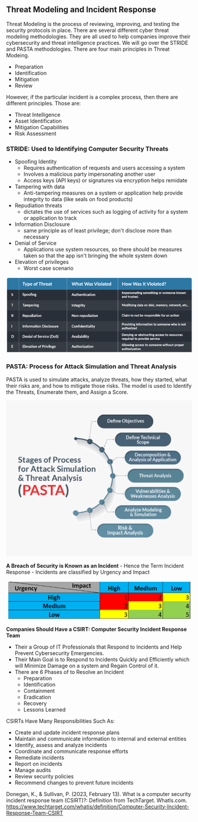 ## Threat Modeling and Incident Response
Threat Modeling is the process of reviewing, improving, and testing the security protocols in place. There are several different cyber threat modeling methodologies. They are all used to help companies improve their cybersecurity and threat intelligence practices. We will go over the STRIDE and PASTA methodologies. There are four main principles in Threat Modeing. 
+ Preparation
+ Identification
+ Mitigation
+ Review

However, if the particular incident is a complex process, then there are different principles. Those are: 
+ Threat Intelligence
+ Asset Identification
+ Mitigation Capabilities
+ Risk Assessment

### STRIDE: Used to Identifying Computer Security Threats 
+ Spoofing Identity
    + Requires authentication of requests and users accessing a system
    + Involves a malicious party impersonating another user
    + Access keys (API keys) or signatures via encryption helps remidate
+ Tampering with data
    + Anti-tampering measures on a system or application help provide integrity to data (like seals on food products)
+ Repudiation threats
    + dictates the use of services such as logging of activity for a system or application to track
+ Information Disclosure
    + same principle as of least privilege; don't disclose more than necessary
+ Denial of Service 
     + Applications use system resources, so there should be measures taken so that the app isn't bringing the whole system down
+ Elevation of privileges
    + Worst case scenario

<p align="center">
    <img src="https://github.com/GCU-GenCyber/GenCyber-Camp-23/blob/main/Principles%20of%20Security/img/STRIDE.png" />
</p>


### PASTA: Process for Attack Simulation and Threat Analysis
PASTA is used to simulate attacks, analyze threats, how they started, what their risks are, and how to mitigate those risks. The model is used to Identify the Threats, Enumerate them, and Assign a Score. 

<p align="center">
  <img src="https://github.com/GCU-GenCyber/GenCyber-Camp-23/blob/main/Principles%20of%20Security/img/PASTA.png" />
</p>

**A Breach of Security is Known as an Incident**
    - Hence the Term Incident Response
    - Incidents are classified by Urgency and Impact
    
<p align="center">
  <img src="https://github.com/GCU-GenCyber/GenCyber-Camp-23/blob/main/Principles%20of%20Security/img/Threat.png" />
</p>

**Companies Should Have a CSIRT: Computer Security Incident Response Team**
- Their a Group of IT Professionals that Respond to Incidents and Help Prevent Cybersecurity Emergencies. 
- Their Main Goal is to Respond to Incidents Quickly and Efficiently which will Minimize Damage on a system and Regain Control of it. 
- There are 6 Phases of to Resolve an Incident
    - Preparation
    - Identification
    - Containment
    - Eradication
    - Recovery
    - Lessons Learned

CSIRTs Have Many Responsibilities Such As: 
+ Create and update incident response plans
+ Maintain and communicate information to internal and external entities
+ Identify, assess and analyze incidents
+ Coordinate and communicate response efforts
+ Remediate incidents
+ Report on incidents
+ Manage audits
+ Review security policies
+ Recommend changes to prevent future incidents

Donegan, K., &amp; Sullivan, P. (2023, February 13). What is a computer security incident response team (CSIRT)?: Definition from TechTarget. WhatIs.com. https://www.techtarget.com/whatis/definition/Computer-Security-Incident-Response-Team-CSIRT 
